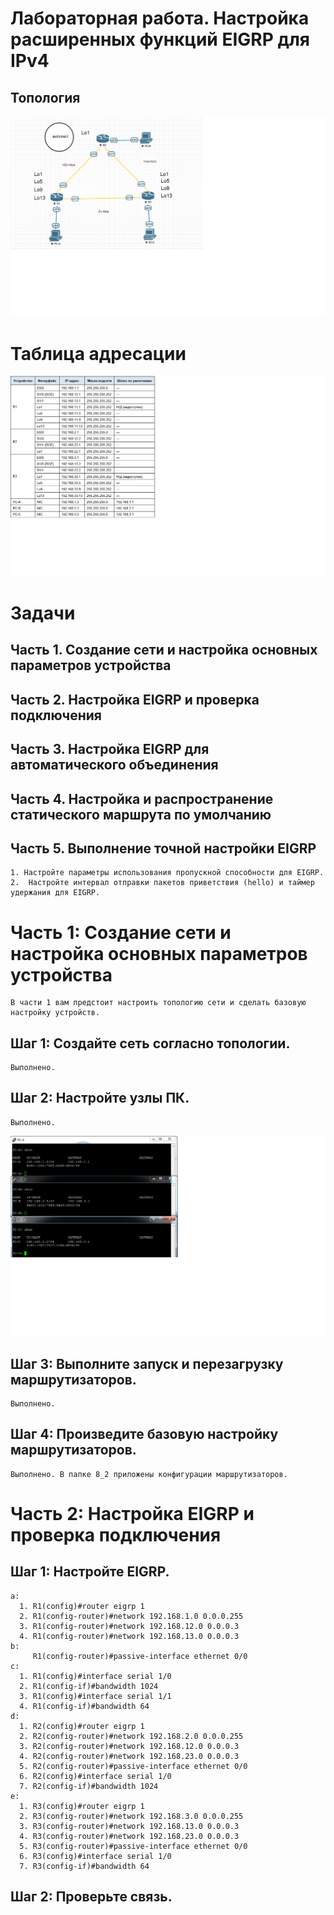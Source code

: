 # Лабораторная работа. Настройка расширенных функций EIGRP для IPv4
 ## 	Топология
 
 ![схема](https://github.com/VladimirDr/Labs/blob/master/Lab08/8_2/Cxema8_2.png)

# 	Таблица адресации

 ![схема](https://github.com/VladimirDr/Labs/blob/master/Lab08/8_2/Tabl8_2.png)

# 	Задачи
 ## Часть 1. Создание сети и настройка основных параметров устройства
 ## Часть 2. Настройка EIGRP и проверка подключения
 ## Часть 3. Настройка EIGRP для автоматического объединения
 ## Часть 4. Настройка и распространение статического маршрута по умолчанию
 ## Часть 5. Выполнение точной настройки EIGRP
    1. Настройте параметры использования пропускной способности для EIGRP.
    2.	Настройте интервал отправки пакетов приветствия (hello) и таймер удержания для EIGRP.
  
# Часть 1:	Создание сети и настройка основных параметров устройства
    В части 1 вам предстоит настроить топологию сети и сделать базовую настройку устройств.
    
 ## Шаг 1:	Создайте сеть согласно топологии.    
    Выполнено.
 ## Шаг 2:	Настройте узлы ПК.
    Выполнено.
 ![схема](https://github.com/VladimirDr/Labs/blob/master/Lab08/8_2/PC8_2.png)
 
 ## Шаг 3:	Выполните запуск и перезагрузку маршрутизаторов.
    Выполнено.
 ## Шаг 4:	Произведите базовую настройку маршрутизаторов.
    Выполнено. В папке 8_2 приложены конфигурации маршрутизаторов.
    
# Часть 2:	Настройка EIGRP и проверка подключения
 ## Шаг 1:	Настройте EIGRP.
    a: 
      1. R1(config)#router eigrp 1
      2. R1(config-router)#network 192.168.1.0 0.0.0.255
      3. R1(config-router)#network 192.168.12.0 0.0.0.3
      4. R1(config-router)#network 192.168.13.0 0.0.0.3
    b:
         R1(config-router)#passive-interface ethernet 0/0
    c:
      1. R1(config)#interface serial 1/0
      2. R1(config-if)#bandwidth 1024
      3. R1(config)#interface serial 1/1
      4. R1(config-if)#bandwidth 64
    d:
      1. R2(config)#router eigrp 1
      2. R2(config-router)#network 192.168.2.0 0.0.0.255
      3. R2(config-router)#network 192.168.12.0 0.0.0.3
      4. R2(config-router)#network 192.168.23.0 0.0.0.3
      5. R2(config-router)#passive-interface ethernet 0/0
      6. R2(config)#interface serial 1/0
      7. R2(config-if)#bandwidth 1024
    e:
      1. R3(config)#router eigrp 1
      2. R3(config-router)#network 192.168.3.0 0.0.0.255
      3. R3(config-router)#network 192.168.13.0 0.0.0.3
      4. R3(config-router)#network 192.168.23.0 0.0.0.3
      5. R3(config-router)#passive-interface ethernet 0/0
      6. R3(config)#interface serial 1/0
      7. R3(config-if)#bandwidth 64
     
 ## Шаг 2:	Проверьте связь.
    
